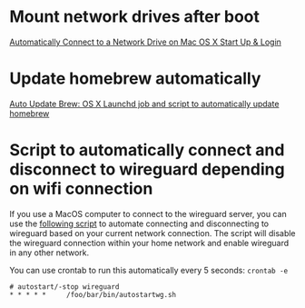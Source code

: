 
# Mount network drives after boot
[Automatically Connect to a Network Drive on Mac OS X Start Up & Login](https://osxdaily.com/2012/05/04/automatically-connect-to-network-drive-mac-os-x/)

# Update homebrew automatically
[Auto Update Brew: OS X Launchd job and script to automatically update homebrew](https://gist.github.com/ErnHem/0db5c6d3f372166715b26331865df93a)

# Script to automatically connect and disconnect to wireguard depending on wifi connection
If you use a MacOS computer to connect to the wireguard server, you can use the [following script](wg_auto.sh) to automate connecting and disconnecting to wireguard based on your current network connection. The script will disable the wireguard connection within your home network and enable wireguard in any other network.

You can use crontab to run this automatically every 5 seconds:
`crontab -e`
```
# autostart/-stop wireguard
* * * * *     /foo/bar/bin/autostartwg.sh
 ```

